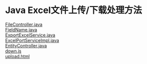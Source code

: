 # Java Excel文件上传/下载处理方法

[FileController.java](https://github.com/YellowBull/Java/blob/master/java_file_upload_down/FileController.md) <br/>
[FieldName.java](https://github.com/YellowBull/Java/blob/master/java_file_upload_down/FieldName.md) <br/>
[ExportExcelService.java](https://github.com/YellowBull/Java/blob/master/java_file_upload_down/ExportExcelService.md) <br/>
[ExcelPortServiceImpl.java](https://github.com/YellowBull/Java/blob/master/java_file_upload_down/ExcelPortServiceImpl.md) <br/>
[EntityController.java](https://github.com/YellowBull/Java/blob/master/java_file_upload_down/EntityController.md) <br/>
[down.js](https://github.com/YellowBull/Java/blob/master/java_file_upload_down/down.md)<br/>
[upload.html](https://github.com/YellowBull/Java/blob/master/java_file_upload_down/upload.md)